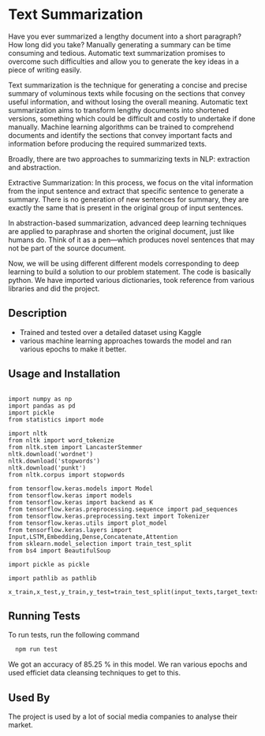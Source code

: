 
# Text Summarization

Have you ever summarized a lengthy document into a short paragraph? How long did you take? Manually generating a summary can be time consuming and tedious. Automatic text summarization promises to overcome such difficulties and allow you to generate the key ideas in a piece of writing easily.

Text summarization is the technique for generating a concise and precise summary of voluminous texts while focusing on the sections that convey useful information, and without losing the overall meaning. Automatic text summarization aims to transform lengthy documents into shortened versions, something which could be difficult and costly to undertake if done manually. Machine learning algorithms can be trained to comprehend documents and identify the sections that convey important facts and information before producing the required summarized texts.

Broadly, there are two approaches to summarizing texts in NLP: extraction and abstraction.

Extractive Summarization: In this process, we focus on the vital information from the input sentence and extract that specific sentence to generate a summary. There is no generation of new sentences for summary, they are exactly the same that is present in the original group of input sentences.

In abstraction-based summarization, advanced deep learning techniques are applied to paraphrase and shorten the original document, just like humans do. Think of it as a pen—which produces novel sentences that may not be part of the source document.

Now, we will be using different different models corresponding to deep learning to build a solution to our problem statement. The code is basically python. We have imported various dictionaries, took reference from various libraries and did the project.


## Description

- Trained and tested over a detailed dataset using Kaggle
- various machine learning approaches towards the model and ran various epochs to make it better.


## Usage and Installation

```

import numpy as np
import pandas as pd
import pickle
from statistics import mode

import nltk
from nltk import word_tokenize
from nltk.stem import LancasterStemmer
nltk.download('wordnet')
nltk.download('stopwords')
nltk.download('punkt')
from nltk.corpus import stopwords

from tensorflow.keras.models import Model
from tensorflow.keras import models
from tensorflow.keras import backend as K 
from tensorflow.keras.preprocessing.sequence import pad_sequences
from tensorflow.keras.preprocessing.text import Tokenizer 
from tensorflow.keras.utils import plot_model
from tensorflow.keras.layers import Input,LSTM,Embedding,Dense,Concatenate,Attention
from sklearn.model_selection import train_test_split
from bs4 import BeautifulSoup

import pickle as pickle

import pathlib as pathlib

x_train,x_test,y_train,y_test=train_test_split(input_texts,target_texts,test_size=0.2,random_state=0) 
```


## Running Tests

To run tests, run the following command

```bash
  npm run test
```

We got an accuracy of 85.25 % in this model. We ran various epochs and used efficiet data cleansing techniques to get to this.

## Used By

The project is used by a lot of social media companies to analyse their market.


